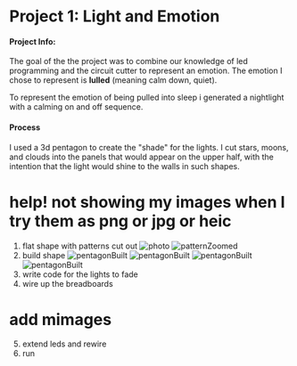 # Project 1: Light and Emotion

#### Project Info:
The goal of the the project was to combine our knowledge of led programming and the circuit cutter to represent an emotion. The emotion I chose to represent is **lulled** (meaning calm down, quiet).

To represent the emotion of being pulled into sleep i generated a nightlight with a calming on and off sequence.


#### Process
I used a 3d pentagon to create the "shade" for the lights. I cut stars, moons, and clouds into the panels that would appear on the upper half, with the intention that the light would shine to the walls in such shapes.

# help! not showing my images when I try them as png or jpg or heic

1. flat shape with patterns cut out
![photo](/Projects/Project1/media/photos/pentagonflat.HEIC)
![patternZoomed](Projects/Project1/media/photos/pentagonflatzoomed.png)
2. build shape
![pentagonBuilt](Projects/Project1/media/photos/pentagon3D1.jpg)
![pentagonBuilt](Projects/Project1/media/photos/pentagon3D2.HEIC)
![pentagonBuilt](Projects/Project1/media/photos/pentagon3D3.HEIC)
![pentagonBuilt](Projects/Project1/media/photos/pentagon3D4.HEIC)
3. write code for the lights to fade
4. wire up the breadboards
# add mimages
5. extend leds and rewire
6. run

